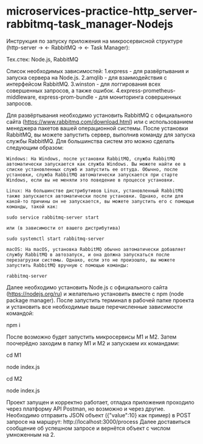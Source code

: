 # microservices-practice-http_server-rabbitmq-task_manager-Nodejs
 Инструкция по запуску приложения на микросервисной структуре (http-server -> <- RabbitMQ -> <- Task Manager):

 Тех.стек:
 Node.js, RabbitMQ
 
 Список необходимых зависимостей:
 1.express - для развёртывания и запуска сервера на Node.js.
 2.amqlib - для взаимодействия с интерфейсом RabbitMQ.
 3.winston - для логгирования всех совершенных запросов, а также ошибок.
 4.express-prometheus-middleware, express-prom-bundle - для мониторинга совершенных запросов.


 Для развёртывания необходимо установить  RabbitMQ с официального сайта (https://www.rabbitmq.com/download.html) или с использованием менеджера пакетов вашей операционной системы.
 После установки RabbitMQ, вы можете запустить сервер, выполнив команду для запуска службы RabbitMQ. Для большинства систем это можно сделать следующим образом:

    Windows: На Windows, после установки RabbitMQ, служба RabbitMQ автоматически запускается как служба Windows. Вы можете найти ее в списке установленных служб и запустить ее оттуда. Обычно, после установки, служба RabbitMQ автоматически запускается при старте Windows, если вы не меняли это поведение в процессе установки.

    Linux: На большинстве дистрибутивов Linux, установленный RabbitMQ также запускается автоматически после установки. Однако, если для какой-то причины он не запускается, вы можете запустить его с помощью команды, такой как:

    sudo service rabbitmq-server start

    или (в зависимости от вашего дистрибутива)

    sudo systemctl start rabbitmq-server

    macOS: На macOS, установка RabbitMQ обычно автоматически добавляет службу RabbitMQ в автозапуск, и она должна запускаться после перезагрузки системы. Однако, если это не произошло, вы можете запустить RabbitMQ вручную с помощью команды:

    rabbitmq-server

Далее необходимо установить Node.js с официального сайта (https://nodejs.org/ru) и желательно установить вместе с npm (node package manager). После запустить терминал в рабочей папке проекта и установить все необходимые выше перечисленные зависимости командой: 

npm i

После возможно будет запустить микросервисы M1 и M2. Затем поочерёдно заходим в папку M1 и M2 и запускаем их командами:

cd M1

node index.js

cd M2

node index.js

Проект запущен и корректно работает, отладка приложения проходило через платформу API Postman, но возможно и через другие.
Необходимо отправить JSON объект ({"value":10} как пример) в POST запросе на маршрут: http://localhost:3000/process
Далее доставиться сообщение об успешном запросе и вернётся объект с числом умноженным на 2. 
 

 
